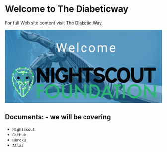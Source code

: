 # Welcome to The Diabeticway

For full Web site content visit [The Diabetic Way](https://www.thediabeticway.co.uk/index.php/en/).

<img src="/img/welcome_Finger _robot_intro_611x286.jpg" alt="alt text" title="Welcome to Cyb netics Docs" />

## Documents: - we will be covering

* `Nightscout`
* `GitHub`
* `Heroku`
* `Atlas`





    
